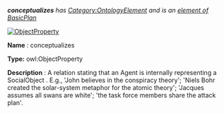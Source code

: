 ___conceptualizes__ 
 has
 [Category:OntologyElement](../../Category/OntologyElement "Category:OntologyElement") 
 and is an
 [element of](../../Property/ElementOf "Property:ElementOf") 
[BasicPlan](../../Submissions/BasicPlan "Submissions:BasicPlan")_




  





[![ObjectProperty](../../images/thumb/c/c3/ObjectProperty.gif/45px-ObjectProperty.gif)](../../Image/ObjectProperty.gif "ObjectProperty")


__Name__ 
 : conceptualizes
 



__Type:__ 
 owl:ObjectProperty
 



__Description__ 
 : A relation stating that an Agent is internally representing a SocialObject . E.g., 'John believes in the conspiracy theory'; 'Niels Bohr created the solar-system metaphor for the atomic theory'; 'Jacques assumes all swans are white'; 'the task force members share the attack plan'.